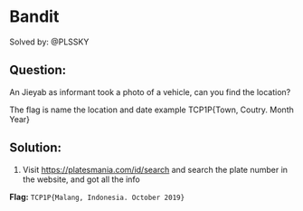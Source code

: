 # Bandit

Solved by: @PLSSKY

## Question:
An Jieyab as informant took a photo of a vehicle, can you find the location?

The flag is name the location and date example TCP1P{Town, Coutry. Month Year}

## Solution:
1. Visit https://platesmania.com/id/search and search the plate number in the website, and got all the info


**Flag:** `TCP1P{Malang, Indonesia. October 2019}`
